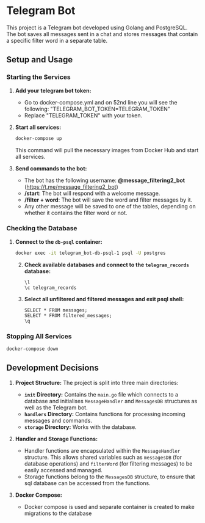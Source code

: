# Telegram Bot

This project is a Telegram bot developed using Golang and PostgreSQL. The bot saves all messages sent in a chat and stores messages that contain a specific filter word in a separate table.

## Setup and Usage

### Starting the Services

1. **Add your telegram bot token:**
   - Go to docker-compose.yml and on 52nd line you will see the following: "TELEGRAM_BOT_TOKEN=TELEGRAM_TOKEN"
   - Replace "TELEGRAM_TOKEN" with your token.

2. **Start all services:**
    ```sh
    docker-compose up
    ```
   This command will pull the necessary images from Docker Hub and start all services.

3. **Send commands to the bot:**
    - The bot has the following username: **@message_filtering2_bot** (https://t.me/message_filtering2_bot)
    - **/start**: The bot will respond with a welcome message.
    - **/filter + word**: The bot will save the word and filter messages by it.
    - Any other message will be saved to one of the tables, depending on whether it contains the filter word or not.

### Checking the Database

1. **Connect to the `db-psql` container:**
    ```sh
    docker exec -it telegram_bot-db-psql-1 psql -U postgres
    ```
   2. **Check available databases and connect to the `telegram_records` database:**
       ```postgresql
       \l
       \c telegram_records
       ```
   3. **Select all unfiltered and filtered messages and exit psql shell:**
       ```postgresql
       SELECT * FROM messages;
       SELECT * FROM filtered_messages;
       \q
       ```

### Stopping All Services

```sh
docker-compose down
```

## Development Decisions

1. **Project Structure:**
The project is split into three main directories:
    - **`init` Directory:** Contains the `main.go` file which connects to a database and 
   initialises `MessageHandler` and `MessagesDB` structures as well as the Telegram bot.
    - **`handlers` Directory:** Contains functions for processing incoming messages and commands.
    - **`storage` Directory:** Works with the database.

2. **Handler and Storage Functions:**
    - Handler functions are encapsulated within the `MessageHandler` structure. This allows shared variables such as 
   `messagesDB` (for database operations) and `filterWord` (for filtering messages) to be easily accessed and managed.
    - Storage functions belong to the `MessagesDB` structure, to ensure that sql database can be accessed from the functions.

3. **Docker Compose:**
    - Docker compose is used and separate container is created to make migrations to the database